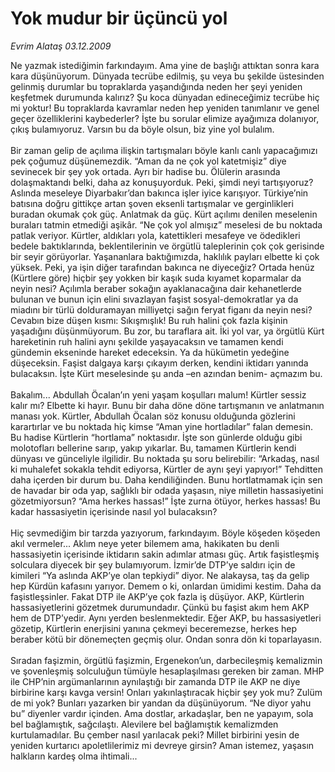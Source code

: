 # Yok mudur bir üçüncü yol

*Evrim Alataş 03.12.2009*

<div class="yazi">Ne yazmak istediğimin farkındayım. Ama yine de başlığı attıktan sonra kara kara düşünüyorum. Dünyada tecrübe edilmiş, şu veya bu şekilde üstesinden gelinmiş durumlar bu topraklarda yaşandığında neden her şeyi yeniden keşfetmek durumunda kalırız? Şu koca dünyadan edineceğimiz tecrübe hiç mi yoktur! Bu topraklarda kavramlar neden hep yeniden tanımlanır ve genel geçer özelliklerini kaybederler? İşte bu sorular elimize ayağımıza dolanıyor, çıkış bulamıyoruz. Varsın bu da böyle olsun, biz yine yol bulalım. <br/><br/>Bir zaman gelip de açılıma ilişkin tartışmaları böyle kanlı canlı yapacağımızı pek çoğumuz düşünemezdik. “Aman da ne çok yol katetmişiz” diye sevinecek bir şey yok ortada. Ayrı bir hadise bu. Ölülerin arasında dolaşmaktandı belki, daha az konuşuyorduk. Peki, şimdi neyi tartışıyoruz? Aslında meseleye Diyarbakır’dan bakınca işler iyice karışıyor. Türkiye’nin batısına doğru gittikçe artan şoven eksenli tartışmalar ve gerginlikleri buradan okumak çok güç. Anlatmak da güç. Kürt açılımı denilen meselenin buraları tatmin etmediği aşikâr. “Ne çok yol almışız” meselesi de bu noktada patlak veriyor. Kürtler, aldıkları yola, katettikleri mesafeye ve ödedikleri bedele baktıklarında, beklentilerinin ve örgütlü taleplerinin çok çok gerisinde bir seyir görüyorlar. Yaşananlara baktığımızda, haklılık payları elbette ki çok yüksek. Peki, ya işin diğer tarafından bakınca ne diyeceğiz? Ortada henüz (Kürtlere göre) hiçbir şey yokken bir kaşık suda kıyamet koparmalar da neyin nesi? Açılımla beraber sokağın ayaklanacağına dair kehanetlerde bulunan ve bunun için elini sıvazlayan faşist sosyal-demokratlar ya da miadını bir türlü dolduramayan milliyetçi sağın feryat figanı da neyin nesi? Cevabın bize düşen kısmı: Sıkışmışlık! Bu ruh halini çok fazla kişinin yaşadığını düşünmüyorum. Bu zor, bu taraflara ait. İki yol var, ya örgütlü Kürt hareketinin ruh halini aynı şekilde yaşayacaksın ve tamamen kendi gündemin ekseninde hareket edeceksin. Ya da hükümetin yedeğine düşeceksin. Faşist dalgaya karşı çıkayım derken, kendini iktidarı yanında bulacaksın. İşte Kürt meselesinde şu anda –en azından benim- açmazım bu. <br/><br/>Bakalım... Abdullah Öcalan’ın yeni yaşam koşulları malum! Kürtler sessiz kalır mı? Elbette ki hayır. Bunu bir daha döne döne tartışmanın ve anlatmanın manası yok. Kürtler, Abdullah Öcalan söz konusu olduğunda gözlerini karartırlar ve bu noktada hiç kimse “Aman yine hortladılar” falan demesin. Bu hadise Kürtlerin “hortlama” noktasıdır. İşte son günlerde olduğu gibi molotofları bellerine sarıp, yakıp yıkarlar. Bu, tamamen Kürtlerin kendi dünyası ve günceliyle ilgilidir. Bu noktada şu soru belirebilir: “Arkadaş, nasıl ki muhalefet sokakla tehdit ediyorsa, Kürtler de aynı şeyi yapıyor!” Tehditten daha içerden bir durum bu. Daha kendiliğinden. Bunu hortlatmamak için sen de havadar bir oda yap, sağlıklı bir odada yaşasın, niye milletin hassasiyetini gözetmiyorsun? “Ama herkes hassas!” İşte zurna ötüyor, herkes hassas! Bu kadar hassasiyetin içerisinde nasıl yol bulacaksın? <br/><br/>Hiç sevmediğim bir tarzda yazıyorum, farkındayım. Böyle köşeden köşeden akıl vermeler... Aklım neye yeter bilemem ama, hakikaten bu denli hassasiyetin içerisinde iktidarın sakin adımlar atması güç. Artık faşistleşmiş solculara diyecek bir şey bulamıyorum. İzmir’de DTP’ye saldırı için de kimileri “Ya aslında AKP’ye olan tepkiydi” diyor. Ne alakaysa, taş da gelip hep Kürdün kafasını yarıyor. Demem o ki, onlardan ümidimi kestim. Daha da faşistleşsinler. Fakat DTP ile AKP’ye çok fazla iş düşüyor. AKP, Kürtlerin hassasiyetlerini gözetmek durumundadır. Çünkü bu faşist akım hem AKP hem de DTP’yedir. Aynı yerden beslenmektedir. Eğer AKP, bu hassasiyetleri gözetip, Kürtlerin enerjisini yanına çekmeyi beceremezse, herkes hep beraber kötü bir dönemeçten geçmiş olur. Ondan sonra dön ki toparlayasın. <br/><br/>Sıradan faşizmin, örgütlü faşizmin, Ergenekon’un, darbecileşmiş kemalizmin ve şovenleşmiş solculuğun tümüyle hesaplaşılması gereken bir zaman. MHP ile CHP’nin argümanlarının aynılaştığı bir zamanda DTP ile AKP ne diye birbirine karşı kavga versin! Onları yakınlaştıracak hiçbir şey yok mu? Zulüm de mi yok? Bunları yazarken bir yandan da düşünüyorum. “Ne diyor yahu bu” diyenler vardır içinden. Ama dostlar, arkadaşlar, ben ne yapayım, sola bel bağlamıştık, sağcılaştı. Alevilere bel bağlamıştık kemalizmden kurtulamadılar. Bu çember nasıl yarılacak peki? Millet birbirini yesin de yeniden kurtarıcı apoletlilerimiz mi devreye girsin? Aman istemez, yaşasın halkların kardeş olma ihtimali... </div>
